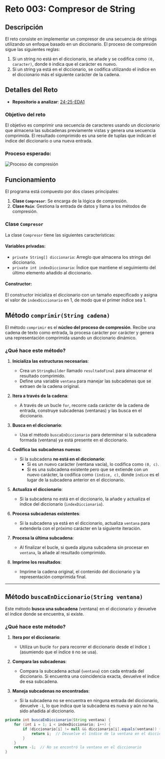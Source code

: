 # Reto 003: Compresor de String

## Descripción

El reto consiste en implementar un compresor de una secuencia de strings utilizando un enfoque basado en un diccionario. El proceso de compresión sigue las siguientes reglas:

1. Si un string no está en el diccionario, se añade y se codifica como `(0, caracter)`, donde `0` indica que el carácter es nuevo.
2. Si un string ya está en el diccionario, se codifica utilizando el índice en el diccionario más el siguiente carácter de la cadena.

## Detalles del Reto

- **Repositorio a analizar**: [24-25-EDA1](https://github.com/mmasias/24-25-EDA1/pull/216/files#diff-8f3dd15277d8e93266bcce90ee8aab4ee83770cc695e8a437982bab47e9f652f)

### Objetivo del reto

El objetivo es comprimir una secuencia de caracteres usando un diccionario que almacena las subcadenas previamente vistas y genera una secuencia comprimida. El resultado comprimido es una serie de tuplas que indican el índice del diccionario o una nueva entrada.

### Proceso esperado:

![Proceso de compresión](https://www.planttext.com/api/plantuml/png/XP112i8m403lUSNIKuKAwh47gPe71FE2xIQ7WCsM97sO-8H-p4IaAYBUbfs1MRQB2KEQXej0IXn0Mvgi9uU04RGOCtJaHlG9AXMOR6Gm5auyZC56DzzyLKprOKf7vDXZS5oW54B3UW-gXGeheSeiMpXEaJ0yLXBM2mVFa2zWdm8QNkp3V4NZ0jJRfbYh0ZBHBPnjFZp7eDuyqIlNV-Vwzrp_DxThYlKpLv3eh3VbXNS0)

## Funcionamiento

El programa está compuesto por dos clases principales:

1. **Clase `Compresor`**: Se encarga de la lógica de compresión.
2. **Clase `Main`**: Gestiona la entrada de datos y llama a los métodos de compresión.

### Clase `Compresor`

La clase `Compresor` tiene las siguientes características:

#### Variables privadas:

- `private String[] diccionario`: Arreglo que almacena los strings del diccionario.
- `private int indexDiccionario`: Índice que mantiene el seguimiento del último elemento añadido al diccionario.

#### Constructor:

El constructor inicializa el diccionario con un tamaño especificado y asigna el valor de `indexDiccionario` en 1, de modo que el primer índice sea 1.

## Método `comprimir(String cadena)`

El método `comprimir` es el **núcleo del proceso de compresión**. Recibe una cadena de texto como entrada, la procesa carácter por carácter y genera una representación comprimida usando un diccionario dinámico. 

### ¿Qué hace este método?

1. **Inicializa las estructuras necesarias**:
   - Crea un `StringBuilder` llamado `resultadoFinal` para almacenar el resultado comprimido.
   - Define una variable `ventana` para manejar las subcadenas que se extraen de la cadena original.

2. **Itera a través de la cadena**:
   - A través de un bucle `for`, recorre cada carácter de la cadena de entrada, construye subcadenas (ventanas) y las busca en el diccionario.

3. **Busca en el diccionario**:
   - Usa el método `buscaEnDiccionario` para determinar si la subcadena formada (ventana) ya está presente en el diccionario.

4. **Codifica las subcadenas nuevas**:
   - Si la subcadena **no está en el diccionario**:
     - Si es un nuevo carácter (ventana vacía), lo codifica como `(0, c)`.
     - Si es una subcadena existente pero que se extiende con un nuevo carácter, la codifica como `(índice, c)`, donde `índice` es el lugar de la subcadena anterior en el diccionario.

5. **Actualiza el diccionario**:
   - Si la subcadena no está en el diccionario, la añade y actualiza el índice del diccionario (`indexDiccionario`).

6. **Procesa subcadenas existentes**:
   - Si la subcadena ya está en el diccionario, actualiza `ventana` para extenderla con el próximo carácter en la siguiente iteración.

7. **Procesa la última subcadena**:
   - Al finalizar el bucle, si queda alguna subcadena sin procesar en `ventana`, la añade al resultado comprimido.

8. **Imprime los resultados**:
   - Imprime la cadena original, el contenido del diccionario y la representación comprimida final.

---

## Método `buscaEnDiccionario(String ventana)`

Este método **busca una subcadena** (ventana) en el diccionario y devuelve el índice donde se encuentra, si existe.

### ¿Qué hace este método?

1. **Itera por el diccionario**:
   - Utiliza un bucle `for` para recorrer el diccionario desde el índice `1` (asumiendo que el índice `0` no se usa).

2. **Compara las subcadenas**:
   - Compara la subcadena actual (`ventana`) con cada entrada del diccionario. Si encuentra una coincidencia exacta, devuelve el índice de esa subcadena.

3. **Maneja subcadenas no encontradas**:
   - Si la subcadena no se encuentra en ninguna entrada del diccionario, devuelve `-1`, lo que indica que la subcadena es nueva y aún no ha sido añadida al diccionario.

```java
private int buscaEnDiccionario(String ventana) {
    for (int i = 1; i < indexDiccionario; i++) {
        if (diccionario[i] != null && diccionario[i].equals(ventana)) {
            return i;  // Devuelve el índice de la ventana en el diccionario
        }
    }
    return -1;  // No se encontró la ventana en el diccionario
}
